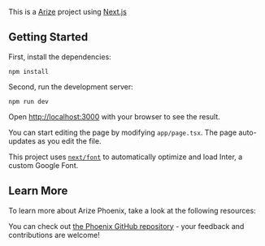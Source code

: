 This is a [Arize](https://www.arize.com/) project using [Next.js](https://nextjs.org/)

## Getting Started

First, install the dependencies:

```
npm install
```

Second, run the development server:

```
npm run dev
```

Open [http://localhost:3000](http://localhost:3000) with your browser to see the result.

You can start editing the page by modifying `app/page.tsx`. The page auto-updates as you edit the file.

This project uses [`next/font`](https://nextjs.org/docs/basic-features/font-optimization) to automatically optimize and load Inter, a custom Google Font.

## Learn More

To learn more about Arize Phoenix, take a look at the following resources:

You can check out [the Phoenix GitHub repository](https://github.com/Arize-ai/phoenix) - your feedback and contributions are welcome!
